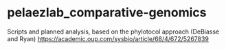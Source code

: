 # pelaezlab_comparative-genomics
Scripts and planned analysis, based on the phylotocol approach (DeBiasse and Ryan) https://academic.oup.com/sysbio/article/68/4/672/5267839
